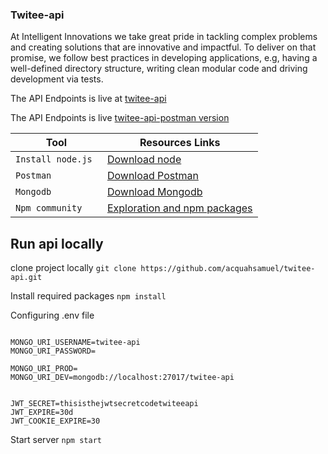 ### Twitee-api

At Intelligent Innovations we take great pride in tackling complex problems and creating
solutions that are innovative and impactful. To deliver on that promise, we follow best practices
in developing applications, e.g, having a well-defined directory structure, writing clean modular
code and driving development via tests.


The API Endpoints is live at [twitee-api](https://twitee-backend-api.herokuapp.com/) 

The API Endpoints is live [twitee-api-postman version](https://documenter.getpostman.com/view/11272001/UV5agbwD)


| Tool | Resources Links |
| --- | --- |
| `Install node.js ` | [Download node ](https://nodejs.org/en/download/) |
| `Postman ` | [Download Postman ](https://www.postman.com/downloads/) |
| `Mongodb  ` |  [Download Mongodb](https://www.mongodb.com/try/download/compass) |
| `Npm community` | [Exploration and npm packages](https://www.npmjs.com/) |


## Run api locally
clone project locally 
`git clone https://github.com/acquahsamuel/twitee-api.git`


Install required packages 
`npm install`



Configuring .env file 
```.env

MONGO_URI_USERNAME=twitee-api
MONGO_URI_PASSWORD=

MONGO_URI_PROD=
MONGO_URI_DEV=mongodb://localhost:27017/twitee-api


JWT_SECRET=thisisthejwtsecretcodetwiteeapi
JWT_EXPIRE=30d
JWT_COOKIE_EXPIRE=30

```


Start server
`npm start`

